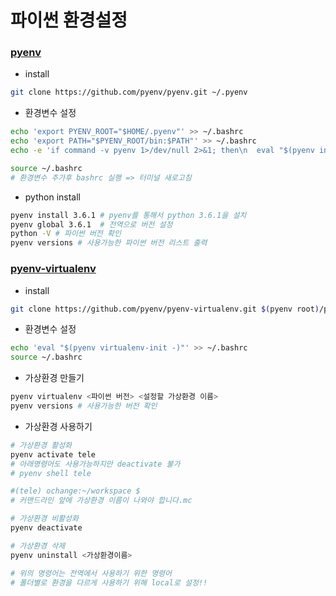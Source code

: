 # 파이썬 환경설정

### [pyenv](https://github.com/pyenv/pyenv)

- install
```bash
git clone https://github.com/pyenv/pyenv.git ~/.pyenv
```

- 환경변수 설정
```bash
echo 'export PYENV_ROOT="$HOME/.pyenv"' >> ~/.bashrc
echo 'export PATH="$PYENV_ROOT/bin:$PATH"' >> ~/.bashrc
echo -e 'if command -v pyenv 1>/dev/null 2>&1; then\n  eval "$(pyenv init -)"\nfi' >> ~/.bashrc

source ~/.bashrc
# 환경변수 추가후 bashrc 실행 => 터미널 새로고침
```

- python install
```bash
pyenv install 3.6.1 # pyenv를 통해서 python 3.6.1을 설치
pyenv global 3.6.1  # 전역으로 버전 설정
python -V # 파이썬 버전 확인
pyenv versions # 사용가능한 파이썬 버전 리스트 출력
```

### [pyenv-virtualenv](https://github.com/pyenv/pyenv-virtualenv)

- install
```bash
git clone https://github.com/pyenv/pyenv-virtualenv.git $(pyenv root)/plugins/pyenv-virtualenv
```

- 환경변수 설정
```bash
echo 'eval "$(pyenv virtualenv-init -)"' >> ~/.bashrc
source ~/.bashrc
```

- 가상환경 만들기
```bash
pyenv virtualenv <파이썬 버전> <설정할 가상환경 이름>
pyenv versions # 사용가능한 버전 확인
```

- 가상환경 사용하기
```bash
# 가상환경 활성화
pyenv activate tele
# 아래명령어도 사용가능하지만 deactivate 불가
# pyenv shell tele 

#(tele) ochange:~/workspace $ 
# 커맨드라인 앞에 가상환경 이름이 나와야 합니다.mc

# 가상환경 비활성화
pyenv deactivate

# 가상환경 삭제
pyenv uninstall <가상환경이름>

# 위의 명령어는 전역에서 사용하기 위한 명령어
# 폴더별로 환경을 다르게 사용하기 위해 local로 설정!!
```